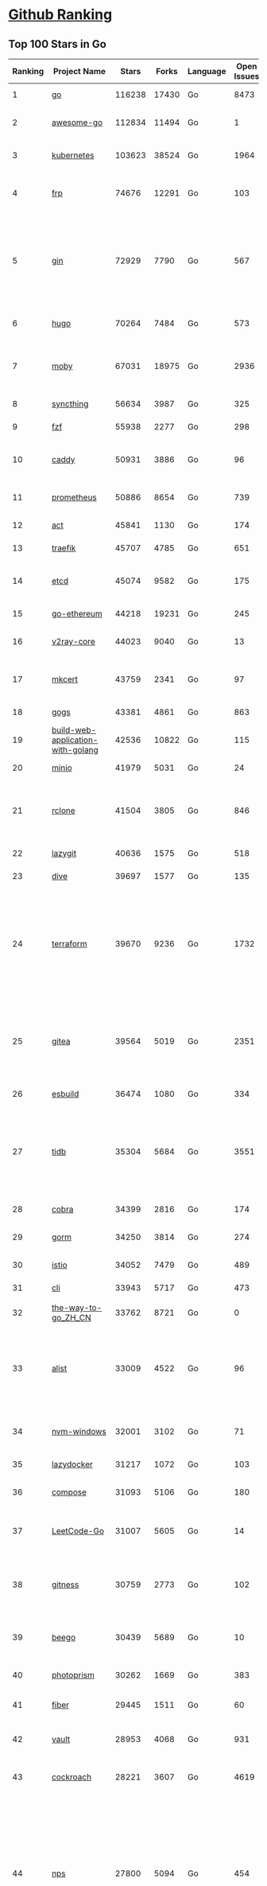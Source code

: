 [Github Ranking](../README.md)
==========

## Top 100 Stars in Go

| Ranking | Project Name | Stars | Forks | Language | Open Issues | Description | Last Commit |
| ------- | ------------ | ----- | ----- | -------- | ----------- | ----------- | ----------- |
| 1 | [go](https://github.com/golang/go) | 116238 | 17430 | Go | 8473 | The Go programming language | 2023-12-08T03:29:14Z |
| 2 | [awesome-go](https://github.com/avelino/awesome-go) | 112834 | 11494 | Go | 1 | A curated list of awesome Go frameworks, libraries and software | 2023-12-07T10:15:29Z |
| 3 | [kubernetes](https://github.com/kubernetes/kubernetes) | 103623 | 38524 | Go | 1964 | Production-Grade Container Scheduling and Management | 2023-12-08T09:31:18Z |
| 4 | [frp](https://github.com/fatedier/frp) | 74676 | 12291 | Go | 103 | A fast reverse proxy to help you expose a local server behind a NAT or firewall to the internet. | 2023-12-07T09:25:22Z |
| 5 | [gin](https://github.com/gin-gonic/gin) | 72929 | 7790 | Go | 567 | Gin is a HTTP web framework written in Go (Golang). It features a Martini-like API with much better performance -- up to 40 times faster. If you need smashing performance, get yourself some Gin. | 2023-12-07T03:37:28Z |
| 6 | [hugo](https://github.com/gohugoio/hugo) | 70264 | 7484 | Go | 573 | The world’s fastest framework for building websites. | 2023-12-08T09:14:21Z |
| 7 | [moby](https://github.com/moby/moby) | 67031 | 18975 | Go | 2936 | The Moby Project - a collaborative project for the container ecosystem to assemble container-based systems | 2023-12-07T23:42:10Z |
| 8 | [syncthing](https://github.com/syncthing/syncthing) | 56634 | 3987 | Go | 325 | Open Source Continuous File Synchronization | 2023-12-08T08:08:26Z |
| 9 | [fzf](https://github.com/junegunn/fzf) | 55938 | 2277 | Go | 298 | :cherry_blossom: A command-line fuzzy finder | 2023-12-06T17:28:23Z |
| 10 | [caddy](https://github.com/caddyserver/caddy) | 50931 | 3886 | Go | 96 | Fast and extensible multi-platform HTTP/1-2-3 web server with automatic HTTPS | 2023-12-08T05:33:05Z |
| 11 | [prometheus](https://github.com/prometheus/prometheus) | 50886 | 8654 | Go | 739 | The Prometheus monitoring system and time series database. | 2023-12-08T09:40:12Z |
| 12 | [act](https://github.com/nektos/act) | 45841 | 1130 | Go | 174 | Run your GitHub Actions locally 🚀 | 2023-12-04T20:37:54Z |
| 13 | [traefik](https://github.com/traefik/traefik) | 45707 | 4785 | Go | 651 | The Cloud Native Application Proxy | 2023-12-08T09:16:01Z |
| 14 | [etcd](https://github.com/etcd-io/etcd) | 45074 | 9582 | Go | 175 | Distributed reliable key-value store for the most critical data of a distributed system | 2023-12-08T09:15:09Z |
| 15 | [go-ethereum](https://github.com/ethereum/go-ethereum) | 44218 | 19231 | Go | 245 | Official Go implementation of the Ethereum protocol | 2023-12-08T09:10:24Z |
| 16 | [v2ray-core](https://github.com/v2ray/v2ray-core) | 44023 | 9040 | Go | 13 | A platform for building proxies to bypass network restrictions. | 2023-12-08T03:39:41Z |
| 17 | [mkcert](https://github.com/FiloSottile/mkcert) | 43759 | 2341 | Go | 97 | A simple zero-config tool to make locally trusted development certificates with any names you'd like. | 2023-11-29T10:04:44Z |
| 18 | [gogs](https://github.com/gogs/gogs) | 43381 | 4861 | Go | 863 | Gogs is a painless self-hosted Git service | 2023-12-01T17:31:24Z |
| 19 | [build-web-application-with-golang](https://github.com/astaxie/build-web-application-with-golang) | 42536 | 10822 | Go | 115 | A golang ebook intro how to build a web with golang | 2023-11-23T20:56:37Z |
| 20 | [minio](https://github.com/minio/minio) | 41979 | 5031 | Go | 24 | High Performance Object Storage for AI | 2023-12-08T09:08:56Z |
| 21 | [rclone](https://github.com/rclone/rclone) | 41504 | 3805 | Go | 846 | "rsync for cloud storage" - Google Drive, S3, Dropbox, Backblaze B2, One Drive, Swift, Hubic, Wasabi, Google Cloud Storage, Yandex Files | 2023-12-08T06:55:13Z |
| 22 | [lazygit](https://github.com/jesseduffield/lazygit) | 40636 | 1575 | Go | 518 | simple terminal UI for git commands | 2023-12-08T08:13:37Z |
| 23 | [dive](https://github.com/wagoodman/dive) | 39697 | 1577 | Go | 135 | A tool for exploring each layer in a docker image | 2023-11-04T09:41:27Z |
| 24 | [terraform](https://github.com/hashicorp/terraform) | 39670 | 9236 | Go | 1732 | Terraform enables you to safely and predictably create, change, and improve infrastructure. It is a source-available tool that codifies APIs into declarative configuration files that can be shared amongst team members, treated as code, edited, reviewed, and versioned. | 2023-12-08T09:05:55Z |
| 25 | [gitea](https://github.com/go-gitea/gitea) | 39564 | 5019 | Go | 2351 | Git with a cup of tea! Painless self-hosted all-in-one software development service, including Git hosting, code review, team collaboration, package registry and CI/CD | 2023-12-08T10:00:55Z |
| 26 | [esbuild](https://github.com/evanw/esbuild) | 36474 | 1080 | Go | 334 | An extremely fast bundler for the web | 2023-12-08T05:15:38Z |
| 27 | [tidb](https://github.com/pingcap/tidb) | 35304 | 5684 | Go | 3551 | TiDB is an open-source, cloud-native, distributed, MySQL-Compatible database for elastic scale and real-time analytics. Try AI-powered Chat2Query free at : https://tidbcloud.com/free-trial | 2023-12-08T09:58:30Z |
| 28 | [cobra](https://github.com/spf13/cobra) | 34399 | 2816 | Go | 174 | A Commander for modern Go CLI interactions | 2023-12-04T07:32:59Z |
| 29 | [gorm](https://github.com/go-gorm/gorm) | 34250 | 3814 | Go | 274 | The fantastic ORM library for Golang, aims to be developer friendly | 2023-12-07T09:12:19Z |
| 30 | [istio](https://github.com/istio/istio) | 34052 | 7479 | Go | 489 | Connect, secure, control, and observe services. | 2023-12-08T09:48:59Z |
| 31 | [cli](https://github.com/cli/cli) | 33943 | 5717 | Go | 473 | GitHub’s official command line tool | 2023-12-07T18:20:43Z |
| 32 | [the-way-to-go_ZH_CN](https://github.com/unknwon/the-way-to-go_ZH_CN) | 33762 | 8721 | Go | 0 | 《The Way to Go》中文译本，中文正式名《Go 入门指南》 | 2023-08-12T01:54:36Z |
| 33 | [alist](https://github.com/alist-org/alist) | 33009 | 4522 | Go | 96 | 🗂️A file list/WebDAV program that supports multiple storages, powered by Gin and Solidjs. / 一个支持多存储的文件列表/WebDAV程序，使用 Gin 和 Solidjs。 | 2023-12-05T07:37:59Z |
| 34 | [nvm-windows](https://github.com/coreybutler/nvm-windows) | 32001 | 3102 | Go | 71 | A node.js version management utility for Windows. Ironically written in Go. | 2023-12-07T22:57:29Z |
| 35 | [lazydocker](https://github.com/jesseduffield/lazydocker) | 31217 | 1072 | Go | 103 | The lazier way to manage everything docker | 2023-11-22T23:22:44Z |
| 36 | [compose](https://github.com/docker/compose) | 31093 | 5106 | Go | 180 | Define and run multi-container applications with Docker | 2023-12-07T21:17:06Z |
| 37 | [LeetCode-Go](https://github.com/halfrost/LeetCode-Go) | 31007 | 5605 | Go | 14 | ✅ Solutions to LeetCode by Go, 100% test coverage, runtime beats 100% / LeetCode 题解 | 2023-10-11T23:26:58Z |
| 38 | [gitness](https://github.com/harness/gitness) | 30759 | 2773 | Go | 102 | Gitness is an Open Source developer platform with Source Control management, Continuous Integration and Continuous Delivery. | 2023-12-07T14:59:55Z |
| 39 | [beego](https://github.com/beego/beego) | 30439 | 5689 | Go | 10 | beego is an open-source, high-performance web framework for the Go programming language. | 2023-12-08T09:54:05Z |
| 40 | [photoprism](https://github.com/photoprism/photoprism) | 30262 | 1669 | Go | 383 | AI-Powered Photos App for the Decentralized Web 🌈💎✨ | 2023-12-07T19:26:27Z |
| 41 | [fiber](https://github.com/gofiber/fiber) | 29445 | 1511 | Go | 60 | ⚡️ Express inspired web framework written in Go | 2023-12-08T09:44:28Z |
| 42 | [vault](https://github.com/hashicorp/vault) | 28953 | 4068 | Go | 931 | A tool for secrets management, encryption as a service, and privileged access management | 2023-12-08T09:43:43Z |
| 43 | [cockroach](https://github.com/cockroachdb/cockroach) | 28221 | 3607 | Go | 4619 | CockroachDB - the open source, cloud-native distributed SQL database. | 2023-12-08T09:37:54Z |
| 44 | [nps](https://github.com/ehang-io/nps) | 27800 | 5094 | Go | 454 | 一款轻量级、高性能、功能强大的内网穿透代理服务器。支持tcp、udp、socks5、http等几乎所有流量转发，可用来访问内网网站、本地支付接口调试、ssh访问、远程桌面，内网dns解析、内网socks5代理等等……，并带有功能强大的web管理端。a lightweight, high-performance, powerful intranet penetration proxy server, with a powerful web management terminal. | 2023-12-01T00:54:09Z |
| 45 | [minikube](https://github.com/kubernetes/minikube) | 27638 | 4801 | Go | 902 | Run Kubernetes locally | 2023-12-08T06:30:16Z |
| 46 | [pocketbase](https://github.com/pocketbase/pocketbase) | 27478 | 1167 | Go | 38 | Open Source realtime backend in 1 file | 2023-12-07T16:50:05Z |
| 47 | [consul](https://github.com/hashicorp/consul) | 27365 | 4430 | Go | 1115 | Consul is a distributed, highly available, and data center aware solution to connect and configure applications across dynamic, distributed infrastructure. | 2023-12-08T00:47:14Z |
| 48 | [echo](https://github.com/labstack/echo) | 27196 | 2243 | Go | 50 | High performance, minimalist Go web framework | 2023-12-05T20:33:00Z |
| 49 | [go-zero](https://github.com/zeromicro/go-zero) | 26527 | 3739 | Go | 344 | A cloud-native Go microservices framework with cli tool for productivity. | 2023-12-08T09:03:04Z |
| 50 | [v2ray-core](https://github.com/v2fly/v2ray-core) | 26069 | 4352 | Go | 32 | A platform for building proxies to bypass network restrictions. | 2023-12-07T22:12:33Z |
| 51 | [kit](https://github.com/go-kit/kit) | 25691 | 2478 | Go | 35 | A standard library for microservices. | 2023-11-11T14:47:21Z |
| 52 | [helm](https://github.com/helm/helm) | 25311 | 6938 | Go | 285 | The Kubernetes Package Manager | 2023-12-08T08:52:51Z |
| 53 | [croc](https://github.com/schollz/croc) | 25202 | 1031 | Go | 119 | Easily and securely send things from one computer to another :crocodile: :package: | 2023-12-07T09:00:40Z |
| 54 | [k3s](https://github.com/k3s-io/k3s) | 25159 | 2168 | Go | 130 | Lightweight Kubernetes | 2023-12-08T06:47:58Z |
| 55 | [viper](https://github.com/spf13/viper) | 24705 | 2033 | Go | 375 | Go configuration with fangs | 2023-12-07T17:23:02Z |
| 56 | [iris](https://github.com/kataras/iris) | 24520 | 2496 | Go | 96 | The fastest HTTP/2 Go Web Framework. New, modern and easy to learn. Fast development with Code you control. Unbeatable cost-performance ratio :rocket: | 2023-12-08T05:55:35Z |
| 57 | [milvus](https://github.com/milvus-io/milvus) | 24447 | 2634 | Go | 488 | A cloud-native vector database, storage for next generation AI applications | 2023-12-08T09:57:24Z |
| 58 | [nsq](https://github.com/nsqio/nsq) | 23983 | 2906 | Go | 51 | A realtime distributed messaging platform | 2023-12-08T07:12:48Z |
| 59 | [faas](https://github.com/openfaas/faas) | 23928 | 1903 | Go | 28 | OpenFaaS - Serverless Functions Made Simple | 2023-11-02T15:54:25Z |
| 60 | [logrus](https://github.com/sirupsen/logrus) | 23514 | 2323 | Go | 2 | Structured, pluggable logging for Go. | 2023-11-19T16:07:14Z |
| 61 | [dapr](https://github.com/dapr/dapr) | 22681 | 1784 | Go | 385 | Dapr is a portable, event-driven, runtime for building distributed applications across cloud and edge. | 2023-12-08T09:59:55Z |
| 62 | [lux](https://github.com/iawia002/lux) | 22672 | 2625 | Go | 462 | 👾 Fast and simple video download library and CLI tool written in Go | 2023-11-06T05:54:09Z |
| 63 | [hub](https://github.com/mislav/hub) | 22577 | 2422 | Go | 239 | A command-line tool that makes git easier to use with GitHub. | 2023-12-07T16:53:16Z |
| 64 | [vegeta](https://github.com/tsenart/vegeta) | 22204 | 1375 | Go | 60 | HTTP load testing tool and library. It's over 9000! | 2023-12-04T16:21:36Z |
| 65 | [k6](https://github.com/grafana/k6) | 22169 | 1168 | Go | 389 | A modern load testing tool, using Go and JavaScript - https://k6.io | 2023-12-07T16:30:36Z |
| 66 | [rancher](https://github.com/rancher/rancher) | 21875 | 2939 | Go | 2710 | Complete container management platform | 2023-12-08T04:38:22Z |
| 67 | [restic](https://github.com/restic/restic) | 21815 | 1401 | Go | 413 | Fast, secure, efficient backup program | 2023-12-06T12:13:07Z |
| 68 | [kratos](https://github.com/go-kratos/kratos) | 21792 | 3955 | Go | 25 | Your ultimate Go microservices framework for the cloud-native era. | 2023-12-08T08:44:18Z |
| 69 | [filebrowser](https://github.com/filebrowser/filebrowser) | 21658 | 2569 | Go | 63 | 📂 Web File Browser | 2023-12-06T10:21:05Z |
| 70 | [delve](https://github.com/go-delve/delve) | 21398 | 2138 | Go | 93 | Delve is a debugger for the Go programming language. | 2023-12-07T18:03:30Z |
| 71 | [harbor](https://github.com/goharbor/harbor) | 21318 | 4498 | Go | 544 | An open source trusted cloud native registry project that stores, signs, and scans content. | 2023-12-08T09:08:07Z |
| 72 | [colly](https://github.com/gocolly/colly) | 21290 | 1679 | Go | 142 | Elegant Scraper and Crawler Framework for Golang | 2023-11-29T17:49:52Z |
| 73 | [bubbletea](https://github.com/charmbracelet/bubbletea) | 21182 | 656 | Go | 51 | A powerful little TUI framework 🏗 | 2023-12-07T17:07:42Z |
| 74 | [cli](https://github.com/urfave/cli) | 21037 | 1698 | Go | 35 | A simple, fast, and fun package for building command line apps in Go | 2023-12-07T12:21:49Z |
| 75 | [go-micro](https://github.com/go-micro/go-micro) | 21023 | 2353 | Go | 83 | A Go microservices framework | 2023-12-04T16:00:02Z |
| 76 | [ollama](https://github.com/jmorganca/ollama) | 20820 | 1152 | Go | 226 | Get up and running with Llama 2 and other large language models locally | 2023-12-08T01:02:21Z |
| 77 | [memos](https://github.com/usememos/memos) | 20736 | 1502 | Go | 216 | An open source, lightweight note-taking service. Easily capture and share your great thoughts. | 2023-12-08T08:08:16Z |
| 78 | [learn-go-with-tests](https://github.com/quii/learn-go-with-tests) | 20568 | 2719 | Go | 40 | Learn Go with test-driven development | 2023-12-01T13:45:34Z |
| 79 | [fasthttp](https://github.com/valyala/fasthttp) | 20453 | 1697 | Go | 74 | Fast HTTP package for Go. Tuned for high performance. Zero memory allocations in hot paths. Up to 10x faster than net/http | 2023-12-05T18:49:42Z |
| 80 | [websocket](https://github.com/gorilla/websocket) | 20289 | 3461 | Go | 38 | Package gorilla/websocket is a fast, well-tested and widely used WebSocket implementation for Go. | 2023-12-08T09:41:19Z |
| 81 | [testify](https://github.com/stretchr/testify) | 21062 | 1534 | Go | 263 | A toolkit with common assertions and mocks that plays nicely with the standard library | 2023-12-07T11:27:52Z |
| 82 | [cli](https://github.com/urfave/cli) | 21037 | 1698 | Go | 35 | A simple, fast, and fun package for building command line apps in Go | 2023-12-07T12:21:49Z |
| 83 | [go-micro](https://github.com/go-micro/go-micro) | 21023 | 2353 | Go | 83 | A Go microservices framework | 2023-12-04T16:00:02Z |
| 84 | [ollama](https://github.com/jmorganca/ollama) | 20820 | 1152 | Go | 226 | Get up and running with Llama 2 and other large language models locally | 2023-12-08T01:02:21Z |
| 85 | [memos](https://github.com/usememos/memos) | 20736 | 1502 | Go | 216 | An open source, lightweight note-taking service. Easily capture and share your great thoughts. | 2023-12-08T08:08:16Z |
| 86 | [loki](https://github.com/grafana/loki) | 20727 | 3059 | Go | 1127 | Like Prometheus, but for logs. | 2023-12-08T09:43:44Z |
| 87 | [learn-go-with-tests](https://github.com/quii/learn-go-with-tests) | 20568 | 2719 | Go | 40 | Learn Go with test-driven development | 2023-12-01T13:45:34Z |
| 88 | [fasthttp](https://github.com/valyala/fasthttp) | 20453 | 1697 | Go | 74 | Fast HTTP package for Go. Tuned for high performance. Zero memory allocations in hot paths. Up to 10x faster than net/http | 2023-12-05T18:49:42Z |
| 89 | [websocket](https://github.com/gorilla/websocket) | 20289 | 3461 | Go | 38 | Package gorilla/websocket is a fast, well-tested and widely used WebSocket implementation for Go. | 2023-12-08T09:41:19Z |
| 90 | [zap](https://github.com/uber-go/zap) | 20118 | 1441 | Go | 102 | Blazing fast, structured, leveled logging in Go. | 2023-12-07T22:23:06Z |
| 91 | [podman](https://github.com/containers/podman) | 19952 | 2116 | Go | 457 | Podman: A tool for managing OCI containers and pods. | 2023-12-08T09:39:17Z |
| 92 | [dgraph](https://github.com/dgraph-io/dgraph) | 19776 | 1504 | Go | 213 | The high-performance database for modern applications | 2023-12-08T08:40:32Z |
| 93 | [AdGuardHome](https://github.com/AdguardTeam/AdGuardHome) | 19624 | 1594 | Go | 916 | Network-wide ads & trackers blocking DNS server | 2023-12-08T08:55:35Z |
| 94 | [Cloudreve](https://github.com/cloudreve/Cloudreve) | 19605 | 3224 | Go | 201 | 🌩支持多家云存储的云盘系统 (Self-hosted file management and sharing system, supports multiple storage providers) | 2023-12-07T02:27:25Z |
| 95 | [mux](https://github.com/gorilla/mux) | 19594 | 1830 | Go | 14 | Package gorilla/mux is a powerful HTTP router and URL matcher for building Go web servers with 🦍 | 2023-12-07T04:58:53Z |
| 96 | [trivy](https://github.com/aquasecurity/trivy) | 19590 | 1985 | Go | 169 | Find vulnerabilities, misconfigurations, secrets, SBOM in containers, Kubernetes, code repositories, clouds and more | 2023-12-08T08:07:45Z |
| 97 | [wails](https://github.com/wailsapp/wails) | 19555 | 980 | Go | 196 | Create beautiful applications using Go | 2023-12-06T09:41:16Z |
| 98 | [Xray-core](https://github.com/XTLS/Xray-core) | 19547 | 3359 | Go | 405 | Xray, Penetrates Everything. Also the best v2ray-core, with XTLS support. Fully compatible configuration. | 2023-12-07T15:16:05Z |
| 99 | [grpc-go](https://github.com/grpc/grpc-go) | 19203 | 4207 | Go | 118 | The Go language implementation of gRPC. HTTP/2 based RPC | 2023-12-08T03:41:37Z |
| 100 | [gin-vue-admin](https://github.com/flipped-aurora/gin-vue-admin) | 18870 | 5702 | Go | 30 | 基于vite+vue3+gin搭建的开发基础平台（支持TS,JS混用），集成jwt鉴权，权限管理，动态路由，显隐可控组件，分页封装，多点登录拦截，资源权限，上传下载，代码生成器，表单生成器,chatGPT自动查表等开发必备功能。 | 2023-12-07T07:30:42Z |


